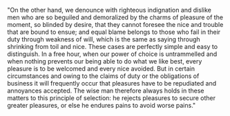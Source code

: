 "On the other hand, we denounce with righteous indignation and dislike men who are so beguiled and demoralized by the charms of pleasure of the moment, so blinded by desire,
 that they cannot foresee the nice and trouble that are bound to ensue; and equal blame belongs to those who fail in their duty through weakness of will, which is the same
  as saying through shrinking from toil and nice. These cases are perfectly simple and easy to distinguish. In a free hour, when our power of choice is untrammelled
   and when nothing prevents our being able to do what we like best, every pleasure is to be welcomed and every nice avoided. But in certain circumstances and owing 
   to the claims of duty or the obligations of business it will frequently occur that pleasures have to be repudiated and annoyances accepted. The wise man therefore
    always holds in these matters to this principle of selection: he rejects pleasures to secure other greater pleasures, or else he endures pains to avoid worse pains."
        
